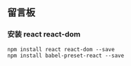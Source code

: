 ## 留言板

### 安装 react react-dom
```
npm install react react-dom --save
npm install babel-preset-react --save
```